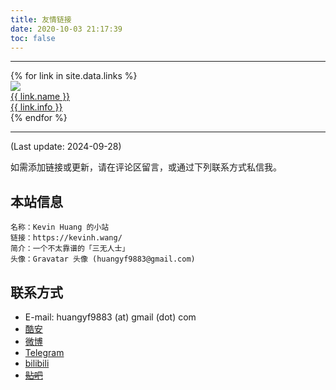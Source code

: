 ```yaml
---
title: 友情链接
date: 2020-10-03 21:17:39
toc: false
---
```


------

<div class="links-content">
    <div class="link-navigation">
        {% for link in site.data.links %}
        <a href="{{ link.site }}" target="_blank">
        <div class="card">
            <img class="avatar nomediumzoom" src="{{ link.avatar }}" />
            <div class="card-header">
            <div class="link-name">{{ link.name }}</div>
            <div class="link-info">{{ link.info }}</div>
            </div>
        </div>
        </a>
        {% endfor %}
    </div>
</div>

------

(Last update: 2024-09-28)

如需添加链接或更新，请在评论区留言，或通过下列联系方式私信我。

## 本站信息
```
名称：Kevin Huang 的小站
链接：https://kevinh.wang/
简介：一个不太靠谱的「三无人士」
头像：Gravatar 头像 (huangyf9883@gmail.com)
```

## 联系方式
- E-mail: huangyf9883 (at) gmail (dot) com
- [酷安](http://www.coolapk.com/u/497671)
- [微博](https://weibo.com/huangyf9883)
- [Telegram](https://t.me/KHwang9883)
- [bilibili](https://space.bilibili.com/13215010)
- ~~[贴吧](https://tieba.baidu.com/home/main?un=newlife2017)~~